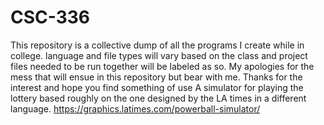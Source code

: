 # CSC-336
This repository is a collective dump of all the programs I create while in college. language and file types will vary based on the class and project
files needed to be run together will be labeled as so. 
My apologies for the mess that will ensue in this repository but bear with me. 
Thanks for the interest and hope you find something of use
A simulator for playing the lottery based roughly on the one designed by the LA times in a different language. https://graphics.latimes.com/powerball-simulator/

